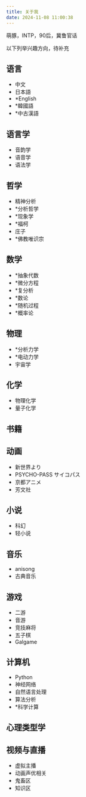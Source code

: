 ```yaml
---
title: 关于我
date: 2024-11-08 11:00:38
---
```

萌豚，INTP，90后，冀鲁官话

以下列举兴趣方向，待补充

## 语言

* 中文
* 日本語
* *English
* *韓國語
* *中古漢語

## 语言学

* 音韵学
* 语音学
* 语法学
  
## 哲学

* 精神分析
* *分析哲学
* *现象学
* *福柯
* 庄子
* *佛教唯识宗

## 数学

* *抽象代数
* *微分方程
* *复分析
* *数论
* *随机过程
* *概率论

## 物理

* *分析力学
* *电动力学
* 宇宙学

## 化学

* 物理化学
* 量子化学

## 书籍

## 动画

* 新世界より
* PSYCHO-PASS サイコパス
* 京都アニメ
* 芳文社

## 小说

* 科幻
* 轻小说

## 音乐

* anisong
* 古典音乐

## 游戏

* 二游
* 音游
* 竞技麻将
* 五子棋
* Galgame

## 计算机

* Python
* 神经网络
* 自然语言处理
* 算法分析
* *科学计算

## 心理类型学

## 视频与直播

* 虚拟主播
* 动画声优相关
* 鬼畜区
* 知识区
